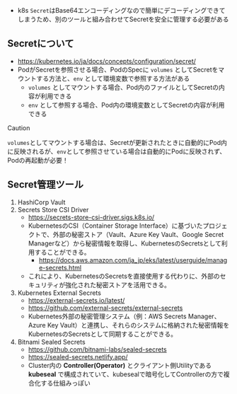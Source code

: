 - k8s `Secret`はBase64エンコーディングなので簡単にデコーディングできてしまうため、別のツールと組み合わせてSecretを安全に管理する必要がある

## Secretについて
- https://kubernetes.io/ja/docs/concepts/configuration/secret/
- PodがSecretを参照させる場合、PodのSpecに `volumes` としてSecretをマウントする方法と、`env` として環境変数で参照する方法がある
  - `volumes` としてマウントする場合、Pod内のファイルとしてSecretの内容が利用できる
  - `env` として参照する場合、Pod内の環境変数としてSecretの内容が利用できる

> [!CAUTION]  
> `volumes`としてマウントする場合は、Secretが更新されたときに自動的にPod内に反映されるが、`env`として参照させている場合は自動的にPodに反映されず、Podの再起動が必要！

## Secret管理ツール
1. HashiCorp Vault
2. Secrets Store CSI Driver
   - https://secrets-store-csi-driver.sigs.k8s.io/
   - KubernetesのCSI（Container Storage Interface）に基づいたプロジェクトで、外部の秘密ストア（Vault、Azure Key Vault、Google Secret Managerなど）から秘密情報を取得し、KubernetesのSecretsとして利用することができる。
     - https://docs.aws.amazon.com/ja_jp/eks/latest/userguide/manage-secrets.html
   - これにより、KubernetesのSecretsを直接使用する代わりに、外部のセキュリティが強化された秘密ストアを活用できる。
3. Kubernetes External Secrets
   - https://external-secrets.io/latest/
   - https://github.com/external-secrets/external-secrets
   - Kubernetes外部の秘密管理システム（例：AWS Secrets Manager、Azure Key Vault）と連携し、それらのシステムに格納された秘密情報をKubernetesのSecretsとして同期することができる。
4. Bitnami Sealed Secrets
   - https://github.com/bitnami-labs/sealed-secrets
   - https://sealed-secrets.netlify.app/
   - Cluster内の **Controller(Operator)** とクライアント側Utilityである **kubeseal** で構成されていて、kubesealで暗号化してControllerの方で複合化する仕組みっぽい